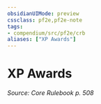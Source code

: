 ```yaml
---
obsidianUIMode: preview
cssclass: pf2e,pf2e-note
tags:
- compendium/src/pf2e/crb
aliases: ["XP Awards"]
---
```

# XP Awards  
*Source: Core Rulebook p. 508*